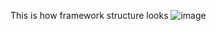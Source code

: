 This is how framework structure looks 
![image](https://github.com/user-attachments/assets/80ef4192-6fff-40be-92c9-f5daa5706765)

